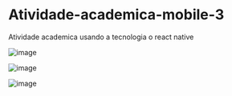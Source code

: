 # Atividade-academica-mobile-3
Atividade academica usando a tecnologia o react native

![image](https://user-images.githubusercontent.com/114779612/225450320-8bd1f77a-6bc6-4dbb-8097-90e64f4d452b.png)

![image](https://user-images.githubusercontent.com/114779612/225450535-3cb6e7f9-73fb-4cac-b400-9c05684fd5f8.png)

![image](https://user-images.githubusercontent.com/114779612/225450558-8fe02d0d-b891-4966-811a-f0528f9bb27b.png)
